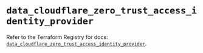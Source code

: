 # `data_cloudflare_zero_trust_access_identity_provider`

Refer to the Terraform Registry for docs: [`data_cloudflare_zero_trust_access_identity_provider`](https://registry.terraform.io/providers/cloudflare/cloudflare/4.50.0/docs/data-sources/zero_trust_access_identity_provider).
